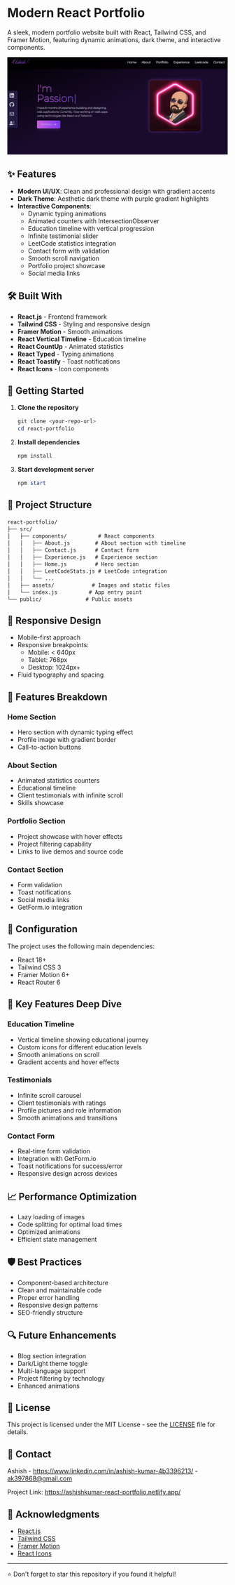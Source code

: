 # Modern React Portfolio

A sleek, modern portfolio website built with React, Tailwind CSS, and Framer Motion, featuring dynamic animations, dark theme, and interactive components.

![Portfolio Preview](./src/assets/portfolio/portfolio.png)

## ✨ Features

- **Modern UI/UX**: Clean and professional design with gradient accents
- **Dark Theme**: Aesthetic dark theme with purple gradient highlights
- **Interactive Components**:
  - Dynamic typing animations
  - Animated counters with IntersectionObserver
  - Education timeline with vertical progression
  - Infinite testimonial slider
  - LeetCode statistics integration
  - Contact form with validation
  - Smooth scroll navigation
  - Portfolio project showcase
  - Social media links

## 🛠️ Built With

- **React.js** - Frontend framework
- **Tailwind CSS** - Styling and responsive design
- **Framer Motion** - Smooth animations
- **React Vertical Timeline** - Education timeline
- **React CountUp** - Animated statistics
- **React Typed** - Typing animations
- **React Toastify** - Toast notifications
- **React Icons** - Icon components

## 🚀 Getting Started

1. **Clone the repository**
   ```powershell
   git clone <your-repo-url>
   cd react-portfolio
   ```

2. **Install dependencies**
   ```powershell
   npm install
   ```

3. **Start development server**
   ```powershell
   npm start
   ```

## 📁 Project Structure

```
react-portfolio/
├── src/
│   ├── components/          # React components
│   │   ├── About.js        # About section with timeline
│   │   ├── Contact.js      # Contact form
│   │   ├── Experience.js   # Experience section
│   │   ├── Home.js         # Hero section
│   │   ├── LeetCodeStats.js # LeetCode integration
│   │   └── ...
│   ├── assets/            # Images and static files
│   └── index.js          # App entry point
└── public/              # Public assets
```

## 📱 Responsive Design

- Mobile-first approach
- Responsive breakpoints:
  - Mobile: < 640px
  - Tablet: 768px
  - Desktop: 1024px+
- Fluid typography and spacing

## 🎨 Features Breakdown

### Home Section
- Hero section with dynamic typing effect
- Profile image with gradient border
- Call-to-action buttons

### About Section
- Animated statistics counters
- Educational timeline
- Client testimonials with infinite scroll
- Skills showcase

### Portfolio Section
- Project showcase with hover effects
- Project filtering capability
- Links to live demos and source code

### Contact Section
- Form validation
- Toast notifications
- Social media links
- GetForm.io integration

## 🔧 Configuration

The project uses the following main dependencies:
- React 18+
- Tailwind CSS 3
- Framer Motion 6+
- React Router 6

## 🌟 Key Features Deep Dive

### Education Timeline
- Vertical timeline showing educational journey
- Custom icons for different education levels
- Smooth animations on scroll
- Gradient accents and hover effects

### Testimonials
- Infinite scroll carousel
- Client testimonials with ratings
- Profile pictures and role information
- Smooth animations and transitions

### Contact Form
- Real-time form validation
- Integration with GetForm.io
- Toast notifications for success/error
- Responsive design across devices

## 📈 Performance Optimization

- Lazy loading of images
- Code splitting for optimal load times
- Optimized animations
- Efficient state management

## 🛡️ Best Practices

- Component-based architecture
- Clean and maintainable code
- Proper error handling
- Responsive design patterns
- SEO-friendly structure

## 🔍 Future Enhancements

- Blog section integration
- Dark/Light theme toggle
- Multi-language support
- Project filtering by technology
- Enhanced animations

## 📝 License

This project is licensed under the MIT License - see the [LICENSE](LICENSE) file for details.

## 🤝 Contact

Ashish - https://www.linkedin.com/in/ashish-kumar-4b3396213/ - ak397868@gmail.com

Project Link: https://ashishkumar-react-portfolio.netlify.app/

## 🙏 Acknowledgments

- [React.js](https://reactjs.org/)
- [Tailwind CSS](https://tailwindcss.com/)
- [Framer Motion](https://www.framer.com/motion/)
- [React Icons](https://react-icons.github.io/react-icons/)

---

⭐ Don't forget to star this repository if you found it helpful!
